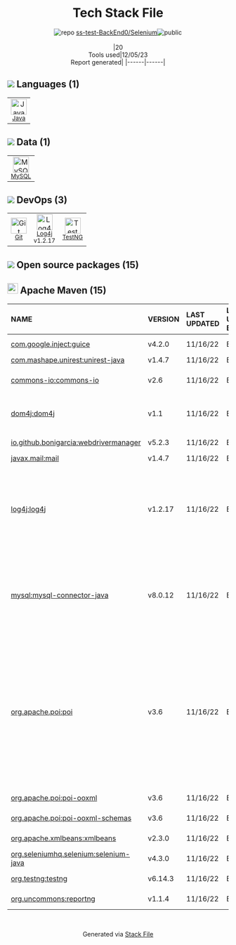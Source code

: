 <!--
&lt;--- Readme.md Snippet without images Start ---&gt;
## Tech Stack
ss-test-BackEnd0/Selenium is built on the following main stack:

- [Java](https://www.java.com) – Languages
- [MySQL](http://www.mysql.com) – Databases
- [Log4j](https://logging.apache.org/log4j/2.x/) – Logging Tools
- [TestNG](http://testng.org/doc/) – Testing Frameworks

Full tech stack [here](/techstack.md)

&lt;--- Readme.md Snippet without images End ---&gt;

&lt;--- Readme.md Snippet with images Start ---&gt;
## Tech Stack
ss-test-BackEnd0/Selenium is built on the following main stack:

- <img width='25' height='25' src='https://img.stackshare.io/service/995/K85ZWV2F.png' alt='Java'/> [Java](https://www.java.com) – Languages
- <img width='25' height='25' src='https://img.stackshare.io/service/1025/logo-mysql-170x170.png' alt='MySQL'/> [MySQL](http://www.mysql.com) – Databases
- <img width='25' height='25' src='https://img.stackshare.io/service/2804/Coralogix-log4j-integration.jpg' alt='Log4j'/> [Log4j](https://logging.apache.org/log4j/2.x/) – Logging Tools
- <img width='25' height='25' src='https://img.stackshare.io/service/8900/no-img-open-source.png' alt='TestNG'/> [TestNG](http://testng.org/doc/) – Testing Frameworks

Full tech stack [here](/techstack.md)

&lt;--- Readme.md Snippet with images End ---&gt;
-->
<div align="center">

# Tech Stack File
![](https://img.stackshare.io/repo.svg "repo") [ss-test-BackEnd0/Selenium](https://github.com/ss-test-BackEnd0/Selenium)![](https://img.stackshare.io/public_badge.svg "public")
<br/><br/>
|20<br/>Tools used|12/05/23 <br/>Report generated|
|------|------|
</div>

## <img src='https://img.stackshare.io/languages.svg'/> Languages (1)
<table><tr>
  <td align='center'>
  <img width='36' height='36' src='https://img.stackshare.io/service/995/K85ZWV2F.png' alt='Java'>
  <br>
  <sub><a href="https://www.java.com">Java</a></sub>
  <br>
  <sub></sub>
</td>

</tr>
</table>

## <img src='https://img.stackshare.io/databases.svg'/> Data (1)
<table><tr>
  <td align='center'>
  <img width='36' height='36' src='https://img.stackshare.io/service/1025/logo-mysql-170x170.png' alt='MySQL'>
  <br>
  <sub><a href="http://www.mysql.com">MySQL</a></sub>
  <br>
  <sub></sub>
</td>

</tr>
</table>

## <img src='https://img.stackshare.io/devops.svg'/> DevOps (3)
<table><tr>
  <td align='center'>
  <img width='36' height='36' src='https://img.stackshare.io/service/1046/git.png' alt='Git'>
  <br>
  <sub><a href="http://git-scm.com/">Git</a></sub>
  <br>
  <sub></sub>
</td>

<td align='center'>
  <img width='36' height='36' src='https://img.stackshare.io/service/2804/Coralogix-log4j-integration.jpg' alt='Log4j'>
  <br>
  <sub><a href="https://logging.apache.org/log4j/2.x/">Log4j</a></sub>
  <br>
  <sub>v1.2.17</sub>
</td>

<td align='center'>
  <img width='36' height='36' src='https://img.stackshare.io/service/8900/no-img-open-source.png' alt='TestNG'>
  <br>
  <sub><a href="http://testng.org/doc/">TestNG</a></sub>
  <br>
  <sub></sub>
</td>

</tr>
</table>


## <img src='https://img.stackshare.io/group.svg' /> Open source packages (15)</h2>

## <img width='24' height='24' src='https://img.stackshare.io/package_manager/977/default_9833f2ef0bbc2a946b4cc5e9307264033361076b.png'/> Apache Maven (15)

|NAME|VERSION|LAST UPDATED|LAST UPDATED BY|LICENSE|VULNERABILITIES|
|:------|:------|:------|:------|:------|:------|
|[com.google.inject:guice](https://github.com/google/guice)|v4.2.0|11/16/22|Bhautik |Apache-2.0|N/A|
|[com.mashape.unirest:unirest-java](http://unirest.io/)|v1.4.7|11/16/22|Bhautik |MIT|N/A|
|[commons-io:commons-io](http://commons.apache.org/proper/commons-io/)|v2.6|11/16/22|Bhautik |Apache-2.0|[CVE-2021-29425](https://github.com/advisories/GHSA-gwrp-pvrq-jmwv) (Moderate)|
|[dom4j:dom4j](https://dom4j.github.io)|v1.1|11/16/22|Bhautik |Plexus|[CVE-2020-10683](https://github.com/advisories/GHSA-hwj3-m3p6-hj38) (Critical)<br/>[CVE-2018-1000632](https://github.com/advisories/GHSA-6pcc-3rfx-4gpm) (High)|
|[io.github.bonigarcia:webdrivermanager](https://github.com/bonigarcia/webdrivermanager)|v5.2.3|11/16/22|Bhautik |Apache-2.0|N/A|
|[javax.mail:mail](http://kenai.com/projects/javamail)|v1.4.7|11/16/22|Bhautik |Other|N/A|
|[log4j:log4j](http://logging.apache.org/log4j/1.2/)|v1.2.17|11/16/22|Bhautik |Apache-2.0|[CVE-2022-23305](https://github.com/advisories/GHSA-65fg-84f6-3jq3) (Critical)<br/>[CVE-2022-23307](https://github.com/advisories/GHSA-f7vh-qwp3-x37m) (Critical)<br/>[CVE-2019-17571](https://github.com/advisories/GHSA-2qrg-x229-3v8q) (Critical)<br/>[CVE-2022-23302](https://github.com/advisories/GHSA-w9p3-5cr8-m3jj) (High)<br/>[CVE-2021-4104](https://github.com/advisories/GHSA-fp5r-v3w9-4333) (High)|
|[mysql:mysql-connector-java](http://dev.mysql.com/doc/connector-j/en/)|v8.0.12|11/16/22|Bhautik |GPL-3.0-only|[CVE-2018-3258](https://github.com/advisories/GHSA-4vrv-ch96-6h42) (High)<br/>[CVE-2019-2692](https://github.com/advisories/GHSA-jcq3-cprp-m333) (Moderate)<br/>[CVE-2021-2471](https://github.com/advisories/GHSA-w6f2-8wx4-47r5) (Moderate)<br/>[CVE-2022-21363](https://github.com/advisories/GHSA-g76j-4cxx-23h9) (Moderate)|
|[org.apache.poi:poi](http://poi.apache.org/)|v3.6|11/16/22|Bhautik |Apache-2.0|[CVE-2017-12626](https://github.com/advisories/GHSA-523c-xh4g-mh5m) (High)<br/>[CVE-2012-0213](https://github.com/advisories/GHSA-jqx5-h2hw-5q4f) (Moderate)<br/>[CVE-2014-3529](https://github.com/advisories/GHSA-q56h-jjj6-52mf) (Moderate)<br/>[CVE-2016-5000](https://github.com/advisories/GHSA-pmqq-7wfv-jfff) (Moderate)<br/>[CVE-2014-3574](https://github.com/advisories/GHSA-5wfp-8643-c58x) (Moderate)<br/>[CVE-2017-5644](https://github.com/advisories/GHSA-78vv-qj73-h9m5) (Moderate)<br/>[CVE-2019-12415](https://github.com/advisories/GHSA-9jwc-q6j3-8g9g) (Moderate)<br/>[CVE-2014-9527](https://github.com/advisories/GHSA-x9mm-6gpf-f749) (Moderate)|
|[org.apache.poi:poi-ooxml](http://poi.apache.org/)|v3.6|11/16/22|Bhautik |Apache-2.0|N/A|
|[org.apache.poi:poi-ooxml-schemas](http://poi.apache.org/)|v3.6|11/16/22|Bhautik |Apache-2.0|N/A|
|[org.apache.xmlbeans:xmlbeans](https://xmlbeans.apache.org/)|v2.3.0|11/16/22|Bhautik |Apache-2.0|[CVE-2021-23926](https://github.com/advisories/GHSA-mw3r-pfmg-xp92) (Critical)|
|[org.seleniumhq.selenium:selenium-java](http://www.seleniumhq.org/)|v4.3.0|11/16/22|Bhautik |Apache-2.0|N/A|
|[org.testng:testng](http://github.com/cbeust/testng)|v6.14.3|11/16/22|Bhautik |Apache-2.0|[CVE-2022-4065](https://github.com/advisories/GHSA-rc2q-x9mf-w3vf) (High)|
|[org.uncommons:reportng](http://reportng.uncommons.org)|v1.1.4|11/16/22|Bhautik |Apache-2.0|N/A|

<br/>
<div align='center'>

Generated via [Stack File](https://github.com/marketplace/stack-file)
